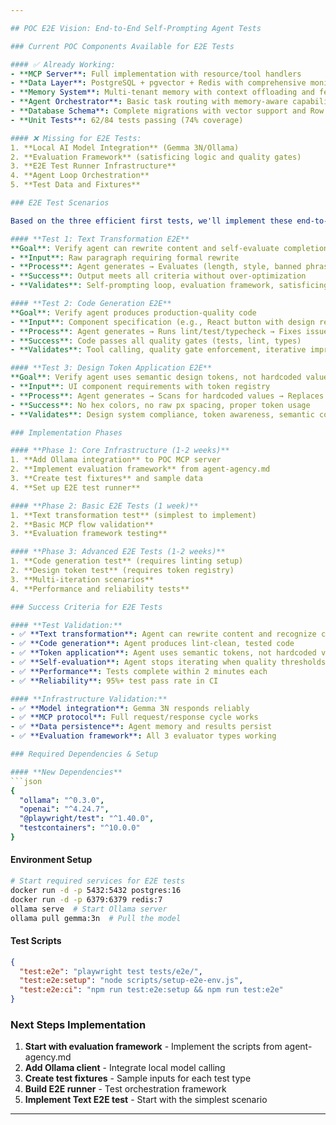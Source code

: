 ```yaml
---

## POC E2E Vision: End-to-End Self-Prompting Agent Tests

### Current POC Components Available for E2E Tests

#### ✅ Already Working:
- **MCP Server**: Full implementation with resource/tool handlers
- **Data Layer**: PostgreSQL + pgvector + Redis with comprehensive monitoring
- **Memory System**: Multi-tenant memory with context offloading and federated learning
- **Agent Orchestrator**: Basic task routing with memory-aware capabilities
- **Database Schema**: Complete migrations with vector support and Row Level Security
- **Unit Tests**: 62/84 tests passing (74% coverage)

#### ❌ Missing for E2E Tests:
1. **Local AI Model Integration** (Gemma 3N/Ollama)
2. **Evaluation Framework** (satisficing logic and quality gates)
3. **E2E Test Runner Infrastructure**
4. **Agent Loop Orchestration**
5. **Test Data and Fixtures**

### E2E Test Scenarios

Based on the three efficient first tests, we'll implement these end-to-end flows:

#### **Test 1: Text Transformation E2E**
**Goal**: Verify agent can rewrite content and self-evaluate completion
- **Input**: Raw paragraph requiring formal rewrite
- **Process**: Agent generates → Evaluates (length, style, banned phrases) → Iterates if needed (max 3x)
- **Success**: Output meets all criteria without over-optimization
- **Validates**: Self-prompting loop, evaluation framework, satisficing logic

#### **Test 2: Code Generation E2E**
**Goal**: Verify agent produces production-quality code
- **Input**: Component specification (e.g., React button with design requirements)
- **Process**: Agent generates → Runs lint/test/typecheck → Fixes issues → Iterates (max 3x)
- **Success**: Code passes all quality gates (tests, lint, types)
- **Validates**: Tool calling, quality gate enforcement, iterative improvement

#### **Test 3: Design Token Application E2E**
**Goal**: Verify agent uses semantic design tokens, not hardcoded values
- **Input**: UI component requirements with token registry
- **Process**: Agent generates → Scans for hardcoded values → Replaces with tokens → Iterates (max 3x)
- **Success**: No hex colors, no raw px spacing, proper token usage
- **Validates**: Design system compliance, token awareness, semantic coding

### Implementation Phases

#### **Phase 1: Core Infrastructure (1-2 weeks)**
1. **Add Ollama integration** to POC MCP server
2. **Implement evaluation framework** from agent-agency.md
3. **Create test fixtures** and sample data
4. **Set up E2E test runner**

#### **Phase 2: Basic E2E Tests (1 week)**
1. **Text transformation test** (simplest to implement)
2. **Basic MCP flow validation**
3. **Evaluation framework testing**

#### **Phase 3: Advanced E2E Tests (1-2 weeks)**
1. **Code generation test** (requires linting setup)
2. **Design token test** (requires token registry)
3. **Multi-iteration scenarios**
4. **Performance and reliability tests**

### Success Criteria for E2E Tests

#### **Test Validation:**
- ✅ **Text transformation**: Agent can rewrite content and recognize completion
- ✅ **Code generation**: Agent produces lint-clean, tested code
- ✅ **Token application**: Agent uses semantic tokens, not hardcoded values
- ✅ **Self-evaluation**: Agent stops iterating when quality thresholds met
- ✅ **Performance**: Tests complete within 2 minutes each
- ✅ **Reliability**: 95%+ test pass rate in CI

#### **Infrastructure Validation:**
- ✅ **Model integration**: Gemma 3N responds reliably
- ✅ **MCP protocol**: Full request/response cycle works
- ✅ **Data persistence**: Agent memory and results persist
- ✅ **Evaluation framework**: All 3 evaluator types working

### Required Dependencies & Setup

#### **New Dependencies**
```json
{
  "ollama": "^0.3.0",
  "openai": "^4.24.7",
  "@playwright/test": "^1.40.0",
  "testcontainers": "^10.0.0"
}
```

#### **Environment Setup**
```bash
# Start required services for E2E tests
docker run -d -p 5432:5432 postgres:16
docker run -d -p 6379:6379 redis:7
ollama serve  # Start Ollama server
ollama pull gemma:3n  # Pull the model
```

#### **Test Scripts**
```json
{
  "test:e2e": "playwright test tests/e2e/",
  "test:e2e:setup": "node scripts/setup-e2e-env.js",
  "test:e2e:ci": "npm run test:e2e:setup && npm run test:e2e"
}
```

### Next Steps Implementation

1. **Start with evaluation framework** - Implement the scripts from agent-agency.md
2. **Add Ollama client** - Integrate local model calling
3. **Create test fixtures** - Sample inputs for each test type
4. **Build E2E runner** - Test orchestration framework
5. **Implement Text E2E test** - Start with the simplest scenario

---
```


